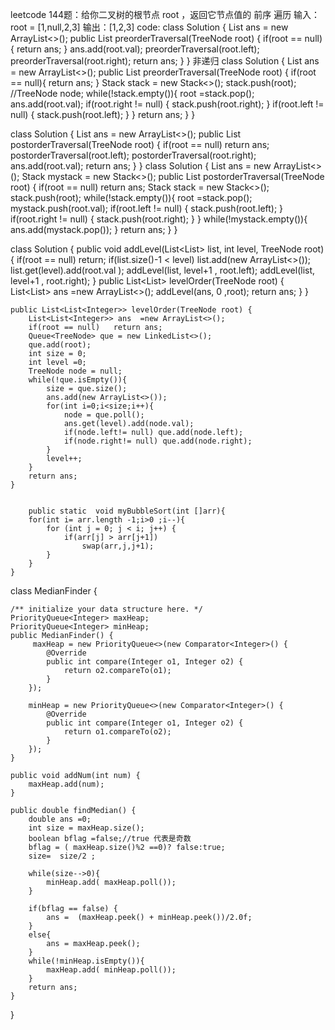 leetcode 144题：给你二叉树的根节点 root ，返回它节点值的 前序 遍历
输入：root = [1,null,2,3]
输出：[1,2,3]
code:
class Solution {
    List<Integer>  ans = new  ArrayList<>();
    public List<Integer> preorderTraversal(TreeNode root) {
        if(root == null){
            return ans;
        }
        ans.add(root.val);
        preorderTraversal(root.left);
        preorderTraversal(root.right);
        return ans;
    }
}
非递归
class Solution {
    List<Integer>  ans = new  ArrayList<>();
    public List<Integer> preorderTraversal(TreeNode root) {
        if(root == null){
            return ans;
        }
        Stack<TreeNode> stack =  new Stack<>();
        stack.push(root);
        //TreeNode node;
        while(!stack.empty()){
            root =stack.pop();
            ans.add(root.val);
            if(root.right != null) {
                stack.push(root.right);
            }
            if(root.left != null) {
                stack.push(root.left);
            }
        }
        return ans;
    }
}
  
class Solution {
    List<Integer> ans = new ArrayList<>();
    public List<Integer> postorderTraversal(TreeNode root) {
        if(root == null)
            return ans;
        postorderTraversal(root.left);
        postorderTraversal(root.right);
        ans.add(root.val);
        return ans;
    }
}
  class Solution {
    List<Integer> ans = new ArrayList<>();
    Stack<Integer> mystack = new Stack<>();
    public List<Integer> postorderTraversal(TreeNode root) {
        if(root == null)
            return ans;
        Stack<TreeNode> stack =  new Stack<>();
        stack.push(root);
        while(!stack.empty()){
            root =stack.pop();
            mystack.push(root.val);
            if(root.left != null) {
                stack.push(root.left);
            }
            if(root.right != null) {
                stack.push(root.right);
            }
        }
        while(!mystack.empty()){
            ans.add(mystack.pop());
        }
        return ans;
    }
}

class Solution {
    public void addLevel(List<List<Integer>> list, int level, TreeNode root) {
        if(root == null)
           return;
        if(list.size()-1 < level)
           list.add(new ArrayList<>());
        list.get(level).add(root.val );
        addLevel(list, level+1 , root.left);
        addLevel(list, level+1 , root.right);
    }
    public List<List<Integer>> levelOrder(TreeNode root) {
        List<List<Integer>> ans  =new ArrayList<>();
        addLevel(ans, 0 ,root);
        return ans;
    }
}
  
  
  
    public List<List<Integer>> levelOrder(TreeNode root) {
        List<List<Integer>> ans  =new ArrayList<>();
        if(root == null)   return ans;
        Queue<TreeNode> que = new LinkedList<>();
        que.add(root);
        int size = 0;
        int level =0;
        TreeNode node = null;
        while(!que.isEmpty()){
            size = que.size();
            ans.add(new ArrayList<>());
            for(int i=0;i<size;i++){
                node = que.poll();
                ans.get(level).add(node.val);
                if(node.left!= null) que.add(node.left);
                if(node.right!= null) que.add(node.right);
            }
            level++;
        }
        return ans;
    }
    
    
        public static  void myBubbleSort(int []arr){
        for(int i= arr.length -1;i>0 ;i--){
            for (int j = 0; j < i; j++) {
                if(arr[j] > arr[j+1])
                    swap(arr,j,j+1);
            }
        }
    }


class MedianFinder {

    /** initialize your data structure here. */
    PriorityQueue<Integer> maxHeap;
    PriorityQueue<Integer> minHeap;
    public MedianFinder() {
         maxHeap = new PriorityQueue<>(new Comparator<Integer>() {
            @Override
            public int compare(Integer o1, Integer o2) {
                return o2.compareTo(o1);
            }
        });

        minHeap = new PriorityQueue<>(new Comparator<Integer>() {
            @Override
            public int compare(Integer o1, Integer o2) {
                return o1.compareTo(o2);
            }
        });
    }
    
    public void addNum(int num) {
        maxHeap.add(num);
    }
    
    public double findMedian() {
        double ans =0;
        int size = maxHeap.size();
        boolean bflag =false;//true 代表是奇数
        bflag = ( maxHeap.size()%2 ==0)? false:true;
        size=  size/2 ;

        while(size-->0){
            minHeap.add( maxHeap.poll());
        }

        if(bflag == false) {
            ans =  (maxHeap.peek() + minHeap.peek())/2.0f;
        }
        else{
            ans = maxHeap.peek();
        }
        while(!minHeap.isEmpty()){
            maxHeap.add( minHeap.poll());
        }
        return ans;
    }
}
